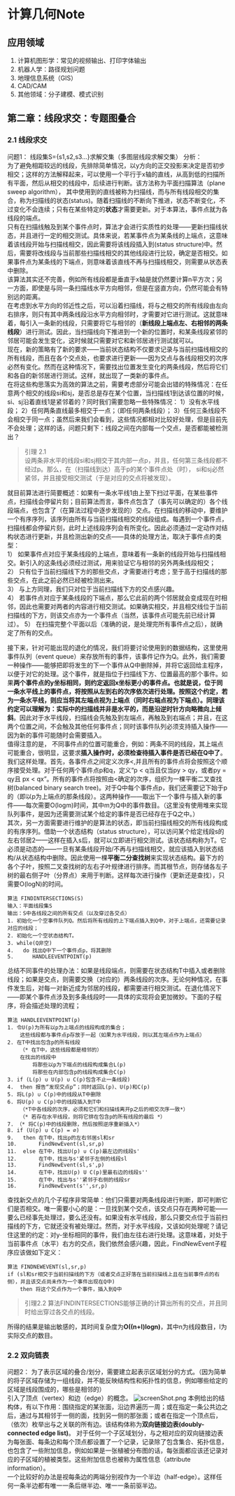 # 计算几何Note

## 应用领域
1. 计算机图形学：常见的视频输出、打印字体输出
2. 机器人学：路径规划问题
3. 地理信息系统（GIS）
4. CAD/CAM
5. 其他领域：分子建模、模式识别

## 第二章：线段求交：专题图叠合
### 2.1 线段求交
问题1： 线段集S={s1,s2,s3...}求解交集（多图层线段求解交集） 
分析：   
为了避免相距较远的线段，先排除简单情况，以y方向的正交投影来决定是否初步相交；这样的方法解释起来，可以使用一个平行于x轴的直线，从高到低的扫描所有平面，然后从相交的线段中，后续进行判断。该方法称为平面扫描算法（plane sweep algorithm）， 其中使用到的直线被称为扫描线，而与所有线段相交的集合，称为扫描线的状态(status)。随着扫描线的不断向下推进，状态不断变化，不过变化不会连续；只有在某些特定的**状态**才需要更新。对于本算法，事件点就为各线段的端点。   
只有在扫描线触及到某个事件点时，算法才会进行实质性的处理——更新扫描线状态，并且进行一定的相交测试。具体来说，若某事件点为某条线的上端点，这意味着该线段开始与扫描线相交，因此需要将该线段插入到(status structure)中。然后，需要将改线段与当前那些扫描线相交的其他线段进行比较，确定是否相交。如果事件点为某条线的下端点，则意味着该直线不再与扫描线相交，则需要从状态表中删除。   
该算法其实还不完善，例如所有线段都是垂直于x轴是就仍然要计算n平方次；另一方面，即使是与同一条扫描线水平方向相邻，但是在竖直方向，仍然可能会有特别远的距离。   
在考虑到水平方向的邻近性之后，可以沿着扫描线，将与之相交的所有线段由左向右排序，则只有其中两条线段沿水平方向相邻时，才需要对它进行测试。这就意味着，每引入一条新的线段，只需要将它与相邻的（**新线段上端点左、右相邻的两条线段**）进行测试。因此，当扫描线向下推进到一个新的位置时，和某条线段紧邻的邻居可能会发生变化，这时候就只需要对它和新邻居进行测试就可以。   
现在，新的策略有了新的要求——当前状态结构不仅要求记录与当前扫描线相交的所有线段，而且在各个交点处，也要求进行更新——因为交点与各线段相交的次序必然有变化。然而在这种情况下，需要找出位置发生变化的两条线段，然后将它们和各自的新邻居进行测试。这样，就出现了一类新的事件点。   
在将这些构思落实为高效的算法之前，需要考虑部分可能会出错的特殊情况：在任意两个相交的线段si和sj，是否总是存在某个位置，当扫描线1到达该位置的时候， si、sj沿着直线1是紧邻着的？同时我们需要忽略一些特殊情况： 1）没有水平线段； 2）任何两条直线最多相交于一点；（即任何两条线段）； 3）任何三条线段不会相交于同一点；虽然后来我们会看到，这些情况都相对比较好处理，但是目前先不会处理；这样的话，问题只剩下：线段之间在内部每一个交点，是否都能被检测出？   
> 引理 2.1    
> 设两条非水平的线段si和sj相交于其内部一点p，并且，任何第三条线段都不经过p。那么，在（扫描线到达）高于p的某个事件点处（时）， si和sj必然紧邻，并且接受相交测试（于是对应的交点将被发现）。   

就目前算法进行简要概述：如果有一条水平线1由上至下扫过平面，在某些事件点，扫描线会停留片刻；目前算法而言，事件点包含了（事先可以确定的）各个线段端点，也包含了（在算法过程中逐步发现的）交点。在扫描线的移动中，要维护一个有序序列，该序列由所有与当前扫描线相交的线段组成。每遇到一个事件点，扫描线都会停留片刻，此时上述线段序列会有所变化。因此必须通过一定动作对结构状态进行更新，并且检测出新的交点——具体的处理方法，取决于事件点的类型：   
1） 如果事件点对应于某条线段的上端点，意味着有一条新的线段开始与扫描线相交。新引入的这条线必须经过测试，用来验证它与相邻的另外两条线段相交；   
2） 只有位于当前扫描线下方的那些交点，才需要进行考虑；至于高于扫描线的那些交点，在此之前必然已经被检测出来。   
3） 与上方同理，我们只对位于当前扫描线下方的交点感兴趣。   
4） 若事件点对应于某条线段的下端点，那么它此前的两个邻居就会变成现在时相邻，因此也需要对两者的内容进行相交测试。如果确实相交，并且相交线位于当前扫描线的下方，则该交点亦为一个事件点（当然，该事件点可能先前已经计算过）。
5） 在扫描完整个平面以后（准确的说，是处理完所有事件点之后），就确定了所有的交点。

接下来，针对可能出现的退化的情况，我们将要讨论使用到的数据结构，这里使用事件队列（event queue）来存放所有的事件，该事件记作为Q。此外，我们需要一种操作——能够把即将发生的下一个事件从Q中删除掉，并将它返回给主程序，以便于对它的处理。这个事件，就是指位于扫描线下方、位置最高的那个事件。如果**两个事件点的y坐标相同，则约定返回x坐标更小的事件点。**也就是说，位于同一条水平线上的事件点，将按照从左到右的次序依次进行处理。按照这个约定，若为一条水平线，则应当将其左端点视为上端点（同时右端点视为下端点）。同理该约定可以理解为：实际中的扫描线并非是水平的，而是**沿逆时针方向略微向上倾斜**。因此对于水平线段，扫描线会先触及到左端点，再触及到右端点；并且，在这两个位置之间，不会触及其他任何事件点；同时该事件队列必须支持插入操作——因为新的事件可能随时会需要插入。   
值得注意的是， 不同事件点的位置可能重合，例如：两条不同的线段，其上端点可能重合，很明显，这要求**插入操作时，必须检查待插入事件是否已经在Q中了**。   
我们这样处理。首先，各事件点之间定义次序<,并且所有的事件点将会按照这个顺序接受处理。对于任何两个事件点p和q，定义“p < q当且仅当py > qy，或者py = qy且 px < qx”。所有的事件点将按照由<确定的次序，组织为一棵平衡二叉查找树(balanced binary search tree)。对于Q中每个事件点p，我们还需要记下始于p的（即以p为上端点的那条线段）。这两种操作——取出下一个事件与插入新的事件——每次需要O(logm)时间，其中m为Q中的事件数目。（这里没有使用堆来实现队列事件，是因为还需要测试某个给定的事件是否已经存在于Q之中。）   
其次，另一方面需要进行维护的是算法的状态，即当前扫描线相交的所有线段构成的有序序列。借助一个状态结构（status structure），可以访问某个给定线段s的左右邻居2——这样在插入s后，就可以立即进行相交测试。该状态结构称为T。它必须是动态的——一旦有某条线段开始/不再与扫描线相交，就应该插入到状态结构/从状态结构中删除。因此使用一棵**平衡二分查找树**来实现状态结构。最下方的各个子叶，按照二叉查找树的左右子叶规律进行排序。而其根节点，则存储各左子树的最右侧子叶（分界点）来用于判断。这样每次进行操作（更新还是查找），只需要O(logN)的时间。

```
算法 FINDINTERSECTIONS(S)   
输入：平面线段集S   
输出：S中各线段之间的所有交点（以及穿过各交点）   
1. 初始化一个空事件队列Q。然后将所有线段的上下端点插入到Q中，对于上端点，还需要记录对应的线段；
2. 初始化一个空状态结构T。
3. while(Q非空)
4.   do 找出Q中下一个事件点p，将其删除
5.      HANDLEEVENTPOINT(p)
```

总结不同事件的处理办法：如果是线段端点，则需要在状态结构T中插入或者删除线段；如果是交点，则需要交换（对应的）两条线段的次序。无论何种情况，在事件发生后，对每一对新近成为邻居的线段，都需要进行相交测试。在退化情况下——即某个事件点涉及到多条线段时——具体的实现将会更加微妙。下面的子程序，将会描述处理的流程；
```
算法 HANDLEEVENTPOINT(p)
1. 令U(p)为所有以p为上端点的线段构成的集合；   
    这些线段都与事件点p存放于一起（如果为水平线段，则以其左端点作为上端点）
2. 在T中找出包含p的所有线段
    （* 在T中，这些线段都是相邻的）
    在找出的线段中
        将那些以p为下端点的线段构成集合L(p)
        将那些在内部包含p的线段构成集合C(p)
3. if (L(p) ∪ U(p) ∪ C(p)包含不止一条线段)
4.  then 报告“发现交点p”；同时返回L(p)、U(p)和C(p)
5. 将L(p) ∪ C(p)中的线段从T中删除   
6. 将U(p) ∪ C(p)中的线段插入到T中   
    （*T中各线段的次序，必须和它们和扫描线离开p之后的相交次序一致*）
    （* 若存在水平线段，则将它排在包含p的所有线段的最后 *）
7. （* 将C(p)中的线段删除，然后按照逆序重新插入*）
8. if (U(p) ∪ C(p) = ∅)
9.   then 在T中，找出p的左右邻居sl和sr
10.       FindNewEvent(sl,sr,p)
11.  else 在T中，找出U(p) ∪ C(p)最左边的线段s'
12.       在T中，找出与s'紧邻于左侧的线段sl
13.       FindNewEvent(sl,s',p)
14.       在T中，找出U(p) U C(p)里最右边的线段s''
15.       在T中，找出与s''紧邻于右侧的线段sr
16.       FindNewEvent(s'',sr,p)
```

查找新交点的几个子程序非常简单：他们只需要对两条线段进行判断，即可判断它们是否相交。唯一需要小心的是：一旦找到某个交点，该交点只存在两种可能——要么已经事先处理过，要么还没有。如果没有水平线段，那么只要交点位于当前扫描线的下方，它就还没有被处理过。然而，对于水平线段，又该如何处理呢？请记住这里的约定：对y-坐标相同的事件，我们由左往右进行处理。这意味着，对处于当前事件点（水平）右方的交点，我们依然会感兴趣，因此，FindNewEvent子程序应该做如下定义：   
```
算法 FINDNEWEVENT(sl,sr,p)
if (sl和sr相交于当前扫描线的下方（或者交点正好落在当前扫描线上且在当前事件点的右侧），并且该交点尚未作为一个事件出现在Q中)
    then 将这个交点作为一个事件，插入到Q中
```

> 引理2.2 算法FINDINTERSECTIONS能够正确的计算出所有的交点，并且同时给出穿过各交点的线段。

所得的结果是输出敏感的，其时间复杂度为**O((n+I)logn)**，其中n为线段数目，I为实际交点的数目。

### 2.2 双向链表
问题2： 为了表示区域的叠合/划分，需要建立起表示区域划分的方式。（因为简单的将子区域存储为一组线段，并不能反映结构性和拓扑性的信息，例如哪些给定的区域是线段围成的，哪些是相邻的）   
引入了顶点（vertex）和边（edge）的概念。
![screenShot.png](https://i.loli.net/2018/12/11/5c0f6502443b7.png)
本例给出的结构体，有以下作用：围绕指定的某张面，沿边界遍历一周；或在指定一条公共边之后，通过与其相邻于一侧的面，找到另一侧的那张面；或者在指定一个顶点后，（依次）枚举出与之关联的所有边。该结构体称为**双向链接边表(doubly-connected edge list)**。
对于任何一个子区域划分，与之相对应的双向链接边表为每张面、每条边和每个顶点都设置了一个记录，记录除了包含集合、拓扑信息，也包含了一些附加信息，例如如果是一张植被分布图的话，每张面都应该还记录对应的子区域的植被类型。这些附加信息也被称为属性信息（attribute information）。   
一个比较好的办法是视每条边的两端分别视作为一个半边（half-edge）。这样任何一条半边都有唯一一条后继半边、唯一一条前驱半边。


